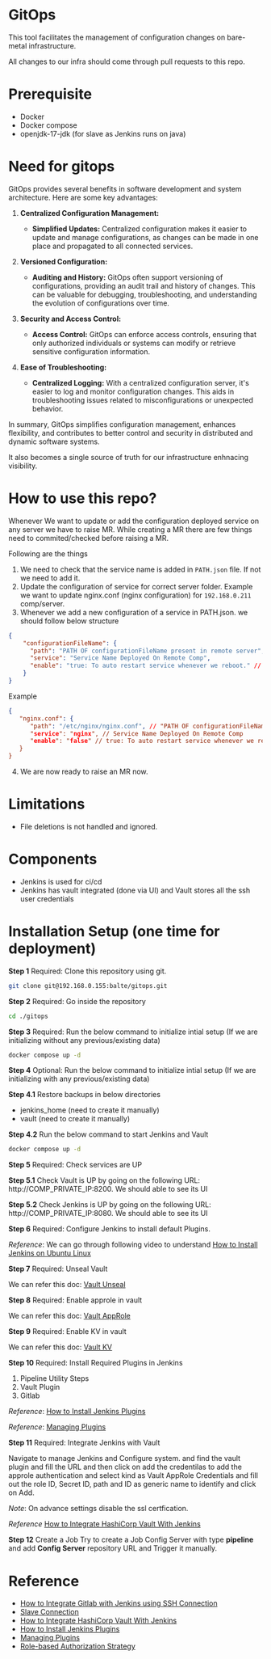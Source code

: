 # GitOps
This tool facilitates the management of configuration changes on bare-metal infrastructure.

All changes to our infra should come through pull requests to this repo.

# Prerequisite
- Docker
- Docker compose
- openjdk-17-jdk (for slave as Jenkins runs on java)

# Need for gitops

GitOps provides several benefits in software development and system architecture. Here are some key advantages:

1. **Centralized Configuration Management:**
   - **Simplified Updates:** Centralized configuration makes it easier to update and manage configurations, as changes can be made in one place and propagated to all connected services.

2. **Versioned Configuration:**
   - **Auditing and History:** GitOps often support versioning of configurations, providing an audit trail and history of changes. This can be valuable for debugging, troubleshooting, and understanding the evolution of configurations over time.

3. **Security and Access Control:**
   - **Access Control:** GitOps can enforce access controls, ensuring that only authorized individuals or systems can modify or retrieve sensitive configuration information.

4. **Ease of Troubleshooting:**
   - **Centralized Logging:** With a centralized configuration server, it's easier to log and monitor configuration changes. This aids in troubleshooting issues related to misconfigurations or unexpected behavior.

In summary, GitOps simplifies configuration management, enhances flexibility, and contributes to better control and security in distributed and dynamic software systems.

It also becomes a single source of truth for our infrastructure enhnacing visibility.

# How to use this repo?

Whenever We want to update or add the configuration deployed service on any server we have to raise MR. While creating a MR there are few things need to commited/checked before raising a MR.

Following are the things
1. We need to check that the service name is added in `PATH.json` file. If not we need to add it.
2. Update the configuration of service for correct server folder. Example we want to update nginx.conf (nginx configuration) for `192.168.0.211` comp/server.
3. Whenever we add a new configuration of a service in PATH.json. we should follow below structure
```json
{
    "configurationFileName": {
      "path": "PATH OF configurationFileName present in remote server",
      "service": "Service Name Deployed On Remote Comp",
      "enable": "true: To auto restart service whenever we reboot." // Default is false
    }
}
``` 

Example
```json
{
   "nginx.conf": {
      "path": "/etc/nginx/nginx.conf", // "PATH OF configurationFileName present in remote server 
      "service": "nginx", // Service Name Deployed On Remote Comp
      "enable": "false" // true: To auto restart service whenever we reboot.
   }
}
```

4. We are now ready to raise an MR now.


# Limitations
- File deletions is not handled and ignored.


# Components
- Jenkins is used for ci/cd
- Jenkins has vault integrated (done via UI) and Vault stores all the ssh user credentials

# Installation Setup (one time for deployment)

**Step 1** Required: Clone this repository using git.
```bash
git clone git@192.168.0.155:balte/gitops.git
```

**Step 2** Required: Go inside the repository
```bash
cd ./gitops
```

**Step 3** Required: Run the below command to initialize intial setup (If we are initializing without any previous/existing data)
```bash
docker compose up -d
```

**Step 4** Optional: Run the below command to initialize intial setup (If we are initializing with any previous/existing data)

**Step 4.1** Restore backups in below directories
- jenkins_home (need to create it manually)
- vault (need to create it manually)

**Step 4.2** Run the below command to start Jenkins and Vault
```bash
docker compose up -d
```

**Step 5** Required: Check services are UP

**Step 5.1** Check Vault is UP by going on the following URL: http://COMP_PRIVATE_IP:8200.  We should able to see its UI

**Step 5.2** Check Jenkins is UP by going on the following URL: http://COMP_PRIVATE_IP:8080.  We should able to see its UI

**Step 6** Required: Configure Jenkins to install default Plugins.

*Reference*: We can go through following video to understand [How to Install Jenkins on Ubuntu Linux](https://www.youtube.com/watch?v=s1o9BKW2rdw)

**Step 7** Required: Unseal Vault

We can refer this doc: [Vault Unseal](./docs/vault_unseal.md)

**Step 8** Required: Enable approle in vault

We can refer this doc: [Vault AppRole](./docs/vault_approle.md)

**Step 9** Required: Enable KV in vault

We can refer this doc: [Vault KV](./docs/vault_kv.md)

**Step 10** Required: Install Required Plugins in Jenkins

1. Pipeline Utility Steps
2. Vault Plugin
3. Gitlab

*Reference*: [How to Install Jenkins Plugins](https://www.youtube.com/watch?app=desktop&v=JX_G2gAGvfk)

*Reference*: [Managing Plugins](https://www.jenkins.io/doc/book/managing/plugins/)

**Step 11** Required: Integrate Jenkins with Vault

Navigate to manage Jenkins and Configure system. and find the vault plugin and fill the URL and then click on add the credentilas to add the approle authentication and select kind as Vault AppRole Credentials and fill out the role ID, Secret ID, path and ID as generic name to identify and click on Add.

*Note*: On advance settings disable the ssl certfication.

*Reference* [How to Integrate HashiCorp Vault With Jenkins](https://www.youtube.com/watch?v=5-RMu9M_Anc)

**Step 12** Create a Job
Try to create a Job Config Server with type **pipeline** and add **Config Server** repository URL and Trigger it manually.


# Reference
- [How to Integrate Gitlab with Jenkins using SSH Connection](https://www.youtube.com/watch?v=fE741bkK1kA)
- [Slave Connection](https://community.jenkins.io/t/node-connection-error/6082)
- [How to Integrate HashiCorp Vault With Jenkins](https://www.youtube.com/watch?v=5-RMu9M_Anc)
- [How to Install Jenkins Plugins](https://www.youtube.com/watch?app=desktop&v=JX_G2gAGvfk)
- [Managing Plugins](https://www.jenkins.io/doc/book/managing/plugins/)
- [Role-based Authorization Strategy](https://plugins.jenkins.io/role-strategy/)